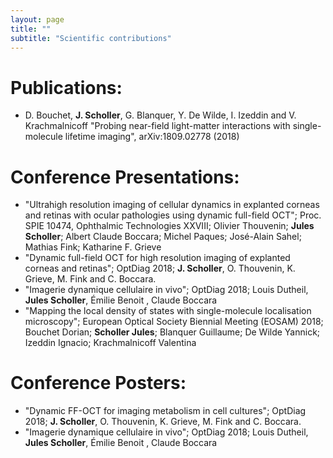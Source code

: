 ```yaml
---
layout: page
title: ""
subtitle: "Scientific contributions"
---
```


# Publications:
- D. Bouchet, **J. Scholler**, G. Blanquer, Y. De Wilde, I. Izeddin and V. Krachmalnicoff "Probing near-field light-matter interactions with single-molecule lifetime imaging", arXiv:1809.02778 (2018)

# Conference Presentations:
- "Ultrahigh resolution imaging of cellular dynamics in explanted corneas and retinas with ocular pathologies using dynamic full-field OCT"; Proc. SPIE 10474, Ophthalmic Technologies XXVIII; Olivier Thouvenin; **Jules Scholler**; Albert Claude Boccara; Michel Paques; José-Alain Sahel; Mathias Fink; Katharine F. Grieve
- "Dynamic full-field OCT for high resolution imaging of explanted corneas and retinas"; OptDiag 2018; **J. Scholler**, O. Thouvenin, K. Grieve, M. Fink and C. Boccara.
- "Imagerie dynamique cellulaire in vivo"; OptDiag 2018; Louis Dutheil, **Jules Scholler**, Émilie Benoit , Claude Boccara
- "Mapping the local density of states with single-molecule localisation microscopy"; European Optical Society Biennial Meeting (EOSAM) 2018; Bouchet Dorian; **Scholler Jules**; Blanquer Guillaume; De Wilde Yannick; Izeddin Ignacio; Krachmalnicoff Valentina

# Conference Posters:
- "Dynamic FF-OCT for imaging metabolism in cell cultures"; OptDiag 2018; **J. Scholler**, O. Thouvenin, K. Grieve, M. Fink and C. Boccara.
- "Imagerie dynamique cellulaire in vivo"; OptDiag 2018; Louis Dutheil, **Jules Scholler**, Émilie Benoit , Claude Boccara
